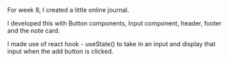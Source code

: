 For week 8, I created a little online journal.

I developed this with Button components, Input component, header, footer and the note card.

I made use of react hook - useState() to take in an input and display that input when the add button is clicked.

